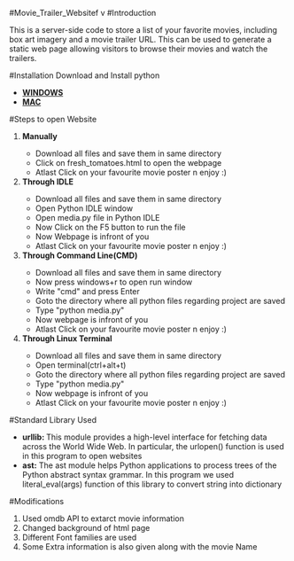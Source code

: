 #Movie_Trailer_Websitef v
#Introduction

This is a server-side code to store a list of your favorite movies, 
including box art imagery and a movie trailer URL. This can be used to 
generate a static web page allowing visitors to browse their movies and 
watch the trailers.

#Installation
Download and Install python
<ul>
<li><a href='https://www.python.org/downloads/'><b>WINDOWS</b></a></li>
<li><a href='https://www.python.org/downloads/mac-osx/'><b>MAC</b></a></li>
</ul>

#Steps to open Website
<ol>
<li><b>Manually</b></li>
<ul>
 <li>Download all files and save them in same directory</li>
 <li>Click on fresh_tomatoes.html to open the webpage</li>
 <li>Atlast Click on your favourite movie poster n enjoy :)</li>
</ul>
<li><b>Through IDLE</b></li>
<ul>
 <li>Download all files and save them in same directory</li>
 <li>Open Python IDLE window</li>
 <li>Open media.py file in Python IDLE</li>
 <li>Now Click on the F5 button to run the file</li>
 <li>Now Webpage is infront of you</li>
 <li>Atlast Click on your favourite movie poster n enjoy :) </li>
</ul>
<li><b>Through Command Line(CMD)</b></li>
<ul>
 <li>Download all files and save them in same directory</li>
 <li>Now press windows+r to open run window</li>
 <li>Write "cmd" and press Enter</li>
 <li>Goto the directory where all python files regarding project are saved</li>
 <li>Type "python media.py"</li>
 <li>Now webpage is infront of you</li>
 <li>Atlast Click on your favourite movie poster n enjoy :)</li>
</ul>
<li><b>Through Linux Terminal</b></li>
<ul>
 <li>Download all files and save them in same directory</li>
 <li>Open terminal(ctrl+alt+t)</li>
 <li>Goto the directory where all python files regarding project are saved</li>
 <li>Type "python media.py"</li>
 <li>Now webpage is infront of you</li>
 <li>Atlast Click on your favourite movie poster n enjoy :)</li>
</ul>
</ol>

#Standard Library Used
<ul>
<li>
<b>urllib: </b> This module provides a high-level interface for fetching data across the
 World Wide Web. In particular, the urlopen() function is used in this program to open websites </li>
 <li><b>ast:</b> The ast module helps Python applications to process trees of the Python
abstract syntax grammar. In this program we used literal_eval(args) function of this library to convert string into dictionary</li>
</ul>
 
#Modifications
<ol>
<li> Used omdb API to extarct movie information</li>
<li> Changed background of html page</li>
<li> Different Font families are used</li>
<li> Some Extra information is also given along with the movie Name</li>
</ol>
